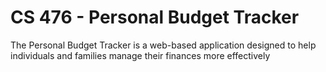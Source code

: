 # CS 476 - Personal Budget Tracker

The Personal Budget Tracker is a web-based application designed to help individuals and families manage their finances more effectively
